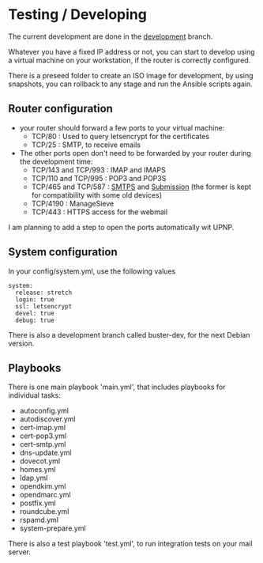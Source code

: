 # Testing / Developing

The current development are done in the [development](https://github.com/progmaticltd/homebox/tree/dev) branch.

Whatever you have a fixed IP address or not, you can start to develop using a virtual machine on your workstation, if the router is correctly configured.

There is a preseed folder to create an ISO image for development, by using snapshots, you can rollback to any stage and run the Ansible scripts again.

## Router configuration

- your router should forward a few ports to your virtual machine:
  - TCP/80 : Used to query letsencrypt for the certificates
  - TCP/25 : SMTP, to receive emails
- The other ports open don't need to be forwarded by your router during the development time:
  - TCP/143 and TCP/993 : IMAP and IMAPS
  - TCP/110 and TCP/995 : POP3 and POP3S
  - TCP/465 and TCP/587 : [SMTPS](https://en.wikipedia.org/wiki/SMTPS) and [Submission](https://en.wikipedia.org/wiki/Opportunistic_TLS) (the former is kept for compatibility with some old devices)
  - TCP/4190 : ManageSieve
  - TCP/443 : HTTPS access for the webmail

I am planning to add a step to open the ports automatically wit UPNP.

## System configuration

In your config/system.yml, use the following values 

```
system:
  release: stretch
  login: true
  ssl: letsencrypt
  devel: true
  debug: true
```

There is also a development branch called buster-dev, for the next Debian version.

## Playbooks

There is one main playbook 'main.yml', that includes playbooks for individual tasks:

- autoconfig.yml
- autodiscover.yml
- cert-imap.yml
- cert-pop3.yml
- cert-smtp.yml
- dns-update.yml
- dovecot.yml
- homes.yml
- ldap.yml
- opendkim.yml
- opendmarc.yml
- postfix.yml
- roundcube.yml
- rspamd.yml
- system-prepare.yml

There is also a test playbook 'test.yml', to run integration tests on your mail server.

